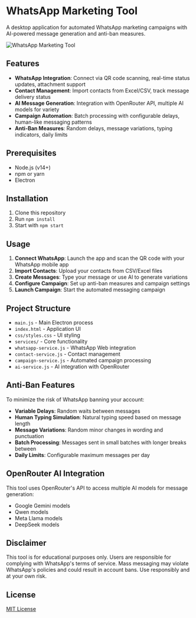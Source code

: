 # WhatsApp Marketing Tool

A desktop application for automated WhatsApp marketing campaigns with AI-powered message generation and anti-ban measures.

![WhatsApp Marketing Tool](https://your-screenshot-url.png)

## Features

- **WhatsApp Integration**: Connect via QR code scanning, real-time status updates, attachment support
- **Contact Management**: Import contacts from Excel/CSV, track message delivery status
- **AI Message Generation**: Integration with OpenRouter API, multiple AI models for variety
- **Campaign Automation**: Batch processing with configurable delays, human-like messaging patterns
- **Anti-Ban Measures**: Random delays, message variations, typing indicators, daily limits

## Prerequisites

- Node.js (v14+)
- npm or yarn
- Electron

## Installation
1. Clone this repository
2. Run `npm install`
3. Start with `npm start`

## Usage

1. **Connect WhatsApp**: Launch the app and scan the QR code with your WhatsApp mobile app
2. **Import Contacts**: Upload your contacts from CSV/Excel files
3. **Create Messages**: Type your message or use AI to generate variations
4. **Configure Campaign**: Set up anti-ban measures and campaign settings
5. **Launch Campaign**: Start the automated messaging campaign

## Project Structure

- `main.js` - Main Electron process
- `index.html` - Application UI
- `css/styles.css` - UI styling
- `services/` - Core functionality
- `whatsapp-service.js` - WhatsApp Web integration
- `contact-service.js` - Contact management
- `campaign-service.js` - Automated campaign processing
- `ai-service.js` - AI integration with OpenRouter

## Anti-Ban Features

To minimize the risk of WhatsApp banning your account:

- **Variable Delays**: Random waits between messages
- **Human Typing Simulation**: Natural typing speed based on message length
- **Message Variations**: Random minor changes in wording and punctuation
- **Batch Processing**: Messages sent in small batches with longer breaks between
- **Daily Limits**: Configurable maximum messages per day

## OpenRouter AI Integration

This tool uses OpenRouter's API to access multiple AI models for message generation:
- Google Gemini models
- Qwen models
- Meta Llama models
- DeepSeek models

## Disclaimer

This tool is for educational purposes only. Users are responsible for complying with WhatsApp's terms of service. Mass messaging may violate WhatsApp's policies and could result in account bans. Use responsibly and at your own risk.

## License

[MIT License](LICENSE)